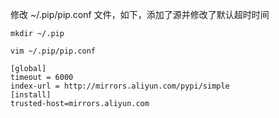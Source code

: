 修改 ~/.pip/pip.conf 文件，如下，添加了源并修改了默认超时时间

```
mkdir ~/.pip

vim ~/.pip/pip.conf

```

```
[global]
timeout = 6000
index-url = http://mirrors.aliyun.com/pypi/simple
[install]
trusted-host=mirrors.aliyun.com
```
